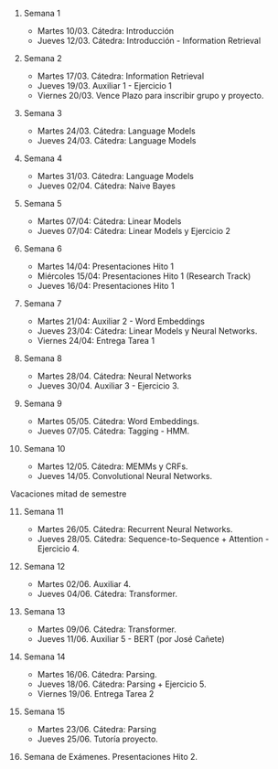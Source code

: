 

1. Semana 1
	
   * Martes 10/03. Cátedra: Introducción
   * Jueves 12/03. Cátedra: Introducción - Information Retrieval
   
2. Semana 2
	 	
    * Martes 17/03. Cátedra:  Information Retrieval
    * Jueves 19/03. Auxiliar 1 - Ejercicio 1
    * Viernes 20/03. Vence Plazo para inscribir grupo y proyecto.
    
3. Semana 3

     * Martes 24/03. Cátedra: Language Models
     * Jueves 24/03. Cátedra: Language Models

4. Semana 4

    * Martes 31/03. Cátedra: Language Models
    * Jueves 02/04. Cátedra:  Naive Bayes

5. Semana 5

     * Martes 07/04: Cátedra:  Linear Models
     * Jueves 07/04: Cátedra:  Linear Models y Ejercicio 2


6. Semana 6

     * Martes 14/04: Presentaciones Hito 1
     * Miércoles 15/04: Presentaciones Hito 1 (Research Track)
     * Jueves 16/04: Presentaciones Hito 1


7. Semana 7

     * Martes 21/04: Auxiliar 2 - Word Embeddings
     * Jueves 23/04: Cátedra:  Linear Models y Neural Networks.
     * Viernes 24/04: Entrega Tarea 1

8. Semana 8

     * Martes 28/04. Cátedra:  Neural Networks 
     * Jueves 30/04. Auxiliar 3 - Ejercicio 3.

9. Semana 9

     * Martes 05/05. Cátedra: Word Embeddings. 
     * Jueves 07/05. Cátedra:  Tagging - HMM. 

10. Semana 10

     * Martes 12/05. Cátedra:  MEMMs y CRFs. 
     * Jueves 14/05.  Convolutional Neural Networks. 

Vacaciones mitad de semestre

11. Semana 11

      * Martes 26/05.  Cátedra: Recurrent Neural Networks.  
      * Jueves 28/05. Cátedra: Sequence-to-Sequence + Attention - Ejercicio 4.
12. Semana 12

      * Martes 02/06. Auxiliar 4. 
      * Jueves 04/06. Cátedra: Transformer.

13. Semana 13

      * Martes 09/06. Cátedra: Transformer. 
      * Jueves 11/06. Auxiliar 5 - BERT (por José Cañete)   

14. Semana 14

      * Martes 16/06. Cátedra: Parsing.  
      * Jueves 18/06. Cátedra: Parsing + Ejercicio 5.   
      * Viernes 19/06. Entrega Tarea 2

15. Semana 15

      * Martes 23/06. Cátedra: Parsing
      * Jueves 25/06. Tutoría proyecto.
      
16. Semana de Exámenes. Presentaciones Hito 2.       


